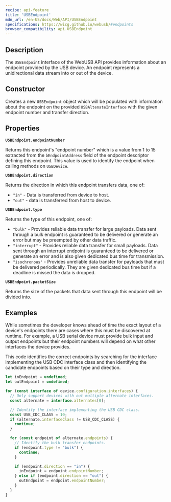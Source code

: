 ```yaml
---
recipe: api-feature
title: 'USBEndpoint'
mdn_url: /en-US/docs/Web/API/USBEndpoint
specifications: https://wicg.github.io/webusb/#endpoints
browser_compatibility: api.USBEndpoint
---
```


## Description

The `USBEndpoint` interface of the WebUSB API provides information about an endpoint provided by the USB device. An endpoint represents a unidirectional data stream into or out of the device.

## Constructor

Creates a new `USBEndpoint` object which will be populated with information about the endpoint on the provided `USBAltenateInterface` with the given endpoint number and transfer direction.

## Properties

**`USBEndpoint.endpointNumber`**

Returns this endpoint's "endpoint number" which is a value from 1 to 15 extracted from the `bEndpointAddress` field of the endpoint descriptor defining this endpoint. This value is used to identify the endpoint when calling methods on `USBDevice`.

**`USBEndpoint.direction`**

Returns the direction in which this endpoint transfers data, one of:

* `"in"` - Data is transferred from device to host.
* `"out"` - data is transferred from host to device.

**`USBEndpoint.type`**

Returns the type of this endpoint, one of:

* `"bulk"` - Provides reliable data transfer for large payloads. Data sent through a bulk endpoint is guaranteed to be delivered or generate an error but may be preempted by other data traffic.
* `"interrupt"` - Provides reliable data transfer for small payloads. Data sent through an interrupt endpoint is guaranteed to be delivered or generate an error and is also given dedicated bus time for transmission.
* `"isochronous'` - Provides unreliable data transfer for payloads that must be delivered periodically. They are given dedicated bus time but if a deadline is missed the data is dropped.

**`USBEndpoint.packetSize`**

Returns the size of the packets that data sent through this endpoint will be divided into.

## Examples

While sometimes the developer knows ahead of time the exact layout of a device's endpoints there are cases where this must be discovered at runtime. For example, a USB serial device must provide bulk input and output endpoints but their endpoint numbers will depend on what other interfaces the device provides.

This code identifies the correct endpoints by searching for the interface implementing the USB CDC interface class and then identifying the candidate endpoints based on their type and direction.

```js
let inEndpoint = undefined;
let outEndpoint = undefined;

for (const interface of device.configuration.interfaces) {
  // Only support devices with out multiple alternate interfaces.
  const alternate = interface.alternates[0];

  // Identify the interface implementing the USB CDC class.
  const USB_CDC_CLASS = 10;
  if (alternate.interfaceClass != USB_CDC_CLASS) {
    continue;
  }

  for (const endpoint of alternate.endpoints) {
    // Identify the bulk transfer endpoints.
    if (endpoint.type != "bulk") {
      continue;
    }

    if (endpoint.direction == "in") {
      inEndpoint = endpoint.endpointNumber;
    } else if (endpoint.direction == "out") {
      outEndpoint = endpoint.endpointNumber;
    }
  }
}
```
